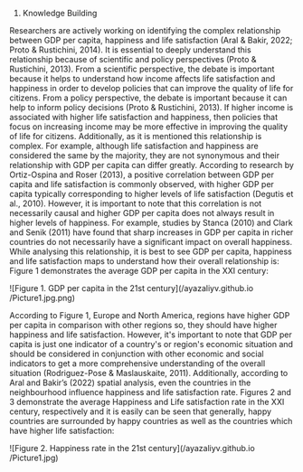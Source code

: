1.	Knowledge Building

Researchers are actively working on identifying the complex relationship between GDP per capita, happiness and life satisfaction (Aral & Bakir, 2022; Proto & Rustichini, 2014). 
It is essential to deeply understand this relationship because of scientific and policy perspectives (Proto & Rustichini, 2013). From a scientific perspective, the debate is important because it helps to understand how income affects life satisfaction and happiness in order to develop policies that can improve the quality of life for citizens. From a policy perspective, the debate is important because it can help to inform policy decisions (Proto & Rustichini, 2013). If higher income is associated with higher life satisfaction and happiness, then policies that focus on increasing income may be more effective in improving the quality of life for citizens.
Additionally, as it is mentioned this relationship is complex. For example, although life satisfaction and happiness are considered the same by the majority, they are not synonymous and their relationship with GDP per capita can differ greatly. According to research by Ortiz-Ospina and Roser (2013), a positive correlation between GDP per capita and life satisfaction is commonly observed, with higher GDP per capita typically corresponding to higher levels of life satisfaction (Degutis et al., 2010). However, it is important to note that this correlation is not necessarily causal and higher GDP per capita does not always result in higher levels of happiness. For example, studies by Stanca (2010) and Clark and Senik (2011) have found that sharp increases in GDP per capita in richer countries do not necessarily have a significant impact on overall happiness.
While analysing this relationship, it is best to see GDP per capita, happiness and life satisfaction maps to understand how their overall relationship is: Figure 1 demonstrates the average GDP per capita in the XXI century:

 ![Figure 1. GDP per capita in the 21st century](/ayazaliyv.github.io
/Picture1.jpg.png)


According to Figure 1, Europe and North America, regions have higher GDP per capita in comparison with other regions so, they should have higher happiness and life satisfaction. However, it's important to note that GDP per capita is just one indicator of a country's or region's economic situation and should be considered in conjunction with other economic and social indicators to get a more comprehensive understanding of the overall situation (Rodriguez-Pose & Maslauskaite, 2011). Additionally, according to Aral and Bakir’s (2022) spatial analysis, even the countries in the neighbourhood influence happiness and life satisfaction rate. Figures 2 and 3 demonstrate the average Happiness and Life satisfaction rate in the XXI century, respectively and it is easily can be seen that generally, happy countries are surrounded by happy countries as well as the countries which have higher life satisfaction:

 ![Figure 2. Happiness rate in the 21st century](/ayazaliyv.github.io
/Picture1.jpg)
